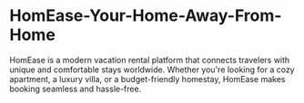 # HomEase-Your-Home-Away-From-Home
HomEase is a modern vacation rental platform that connects travelers with unique and comfortable stays worldwide. Whether you're looking for a cozy apartment, a luxury villa, or a budget-friendly homestay, HomEase makes booking seamless and hassle-free.
